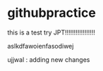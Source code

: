 # githubpractice

this is a test try
JPT!!!!!!!!!!!!!!!!!

aslkdfawoienfasodiwej


ujjwal : adding new changes 
